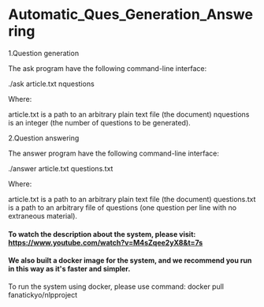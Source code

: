 # Automatic_Ques_Generation_Answering

1.Question generation

The ask program have the following command-line interface:

./ask article.txt nquestions

Where:

article.txt is a path to an arbitrary plain text file (the document) nquestions is an integer (the number of questions to be generated).

2.Question answering

The answer program have the following command-line interface:

./answer article.txt questions.txt

Where:

article.txt is a path to an arbitrary plain text file (the document) questions.txt is a path to an arbitrary file of questions (one question per line with no extraneous material).

#### To watch the description about the system, please visit: https://www.youtube.com/watch?v=M4sZqee2yX8&t=7s

#### We also built a docker image for the system, and we recommend you run in this way as it's faster and simpler.

To run the system using docker, please use command: docker pull fanatickyo/nlpproject
